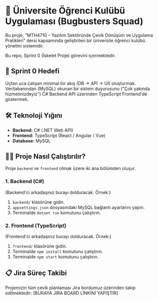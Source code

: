 # 🚀 Üniversite Öğrenci Kulübü Uygulaması (Bugbusters Squad)

Bu proje, "MTH4710 – Yazılım Sektöründe Çevik Dönüşüm ve Uygulama Pratikleri" dersi kapsamında geliştirilen bir üniversite öğrenci kulübü yönetim sistemidir.

Bu repo, Sprint 0 (İskelet Proje) görevini içermektedir.

## 🎯 Sprint 0 Hedefi

Uçtan uca çalışan minimal bir akış (DB → API → UI) oluşturmak. Veritabanından (MySQL) okunan bir sistem duyurusunu ("Çok yakında hizmetinizdeyiz") C# Backend API üzerinden TypeScript Frontend'de göstermek.

## 🛠️ Teknoloji Yığını

* **Backend:** C# (.NET Web API)
* **Frontend:** TypeScript (React / Angular / Vue)
* **Database:** MySQL

## 🏃‍♂️ Proje Nasıl Çalıştırılır?

Proje `backend` ve `frontend` olmak üzere iki ana bölümden oluşur.

### 1. Backend (C#)

(Backend'ci arkadaşınız burayı dolduracak. Örnek:)
1.  `backend/` klasörüne gidin.
2.  `appsettings.json` dosyasındaki MySQL bağlantı ayarlarını yapın.
3.  Terminalde `dotnet run` komutunu çalıştırın.

### 2. Frontend (TypeScript)

(Frontend'ci arkadaşınız burayı dolduracak. Örnek:)
1.  `frontend/` klasörüne gidin.
2.  Terminalde `npm install` komutunu çalıştırın.
3.  Terminalde `npm start` komutunu çalıştırın.

## 📋 Jira Süreç Takibi

Projemizin tüm çevik planlaması Jira bordumuz üzerinden takip edilmektedir:
[BURAYA JIRA BOARD LİNKİNİ YAPIŞTIR]

